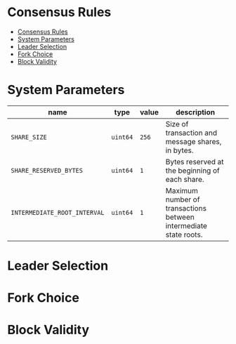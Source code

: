 Consensus Rules
===

- [Consensus Rules](#consensus-rules)
- [System Parameters](#system-parameters)
- [Leader Selection](#leader-selection)
- [Fork Choice](#fork-choice)
- [Block Validity](#block-validity)

# System Parameters

| name                         | type     | value | description                                                      |
| ---------------------------- | -------- | ----- | ---------------------------------------------------------------- |
| `SHARE_SIZE`                 | `uint64` | `256` | Size of transaction and message shares, in bytes.                |
| `SHARE_RESERVED_BYTES`       | `uint64` | `1`   | Bytes reserved at the beginning of each share.                   |
| `INTERMEDIATE_ROOT_INTERVAL` | `uint64` | `1`   | Maximum number of transactions between intermediate state roots. |

# Leader Selection

# Fork Choice

# Block Validity
